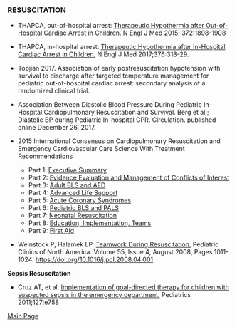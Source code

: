 ### RESUSCITATION
- THAPCA, out-of-hospital arrest: <a href = "https://www.nejm.org/doi/full/10.1056/NEJMoa1411480"> Therapeutic Hypothermia after Out-of-Hospital Cardiac Arrest in Children. </a>N Engl J Med 2015; 372:1898-1908

- THAPCA, in-hospital arrest: <a href = "https://www.nejm.org/doi/pdf/10.1056/NEJMoa1610493?articleTools=true"> Therapeutic Hypothermia after In-Hospital Cardiac Arrest in Children.</a> N Engl J Med 2017;376:318-29.

- Topjian 2017. Association of early postresuscitation hypotension with survival to discharge after targeted temperature management for pediatric out-of-hospital cardiac arrest: secondary analysis of a randomized clinical trial.

- Association Between Diastolic Blood Pressure During Pediatric In-Hospital Cardiopulmonary Resuscitation and Survival. Berg et al.; Diastolic BP during Pediatric In-hospital CPR. Circulation. published online December 26, 2017.

- 2015 International Consensus on Cardiopulmonary Resuscitation and Emergency Cardiovascular Care Science With Treatment Recommendations
    - Part 1: <a href="https://www.ahajournals.org/doi/10.1161/CIR.0000000000000270">Executive Summary</a>
    - Part 2: <a href="https://www.ahajournals.org/doi/10.1161/CIR.0000000000000271">Evidence Evaluation and Management of Conflicts of Interest</a>
    - Part 3: <a href="https://www.ahajournals.org/doi/10.1161/CIR.0000000000000272">Adult BLS and AED</a>
    - Part 4: <a href="https://www.ahajournals.org/doi/10.1161/CIR.0000000000000273">Advanced Life Support</a>
    - Part 5: <a href="https://www.ahajournals.org/doi/10.1161/CIR.0000000000000274">Acute Coronary Syndromes</a>
    - Part 6: <a href="https://www.ahajournals.org/doi/10.1161/CIR.0000000000000275">Pediatric BLS and PALS</a>
    - Part 7: <a href="https://www.ahajournals.org/doi/10.1161/CIR.0000000000000276">Neonatal Resuscitation</a>
    - Part 8: <a href="https://www.ahajournals.org/doi/10.1161/CIR.0000000000000277">Education, Implementation, Teams</a>
    - Part 9: <a href="https://www.ahajournals.org/doi/10.1161/CIR.0000000000000278">First Aid</a>

- Weinstock P, Halamek LP. <a href="https://www.sciencedirect.com/science/article/abs/pii/S0031395508001144">Teamwork During Resuscitation.</a> Pediatric Clinics of North America. Volume 55, Issue 4, August 2008, Pages 1011-1024. https://doi.org/10.1016/j.pcl.2008.04.001

<b>Sepsis Resuscitation</b>

- Cruz AT, et al. <a href="https://pediatrics.aappublications.org/content/127/3/e758">Implementation of goal-directed therapy for children with suspected sepsis in the emergency department.</a> Pediatrics 2011;127;e758

<a href = "https://tracielin.github.io/PICU_Resources/index"> Main Page </a>
